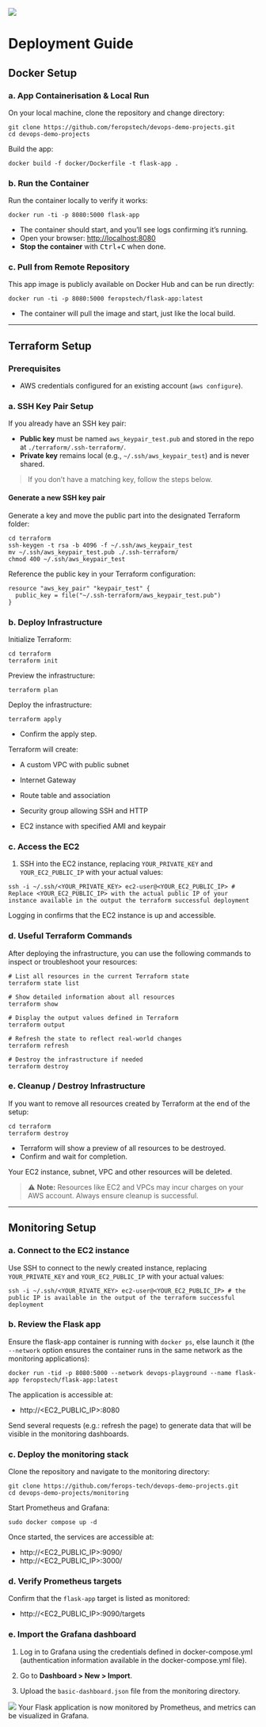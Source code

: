 ![](../monitoring/images/devops-demo-droject-diagram.png)

# Deployment Guide

## Docker Setup
### a. App Containerisation & Local Run
On your local machine, clone the repository and change directory:
```shell
git clone https://github.com/feropstech/devops-demo-projects.git
cd devops-demo-projects
```

Build the app:
```shell
docker build -f docker/Dockerfile -t flask-app .
```


### b. Run the Container

Run the container locally to verify it works:

```shell
docker run -ti -p 8080:5000 flask-app
```

- The container should start, and you’ll see logs confirming it’s running.
- Open your browser: [http://localhost:8080](http://localhost:8080)
- **Stop the container** with <kbd>Ctrl</kbd>+<kbd>C</kbd> when done.



### c. Pull from Remote Repository

This app image is publicly available on Docker Hub and can be run directly:
```shell
docker run -ti -p 8080:5000 feropstech/flask-app:latest
```

- The container will pull the image and start, just like the local build.

---


## Terraform Setup

### Prerequisites

- AWS credentials configured for an existing account (`aws configure`).


### a. SSH Key Pair Setup

If you already have an SSH key pair:
- **Public key** must be named `aws_keypair_test.pub` and stored in the repo at `./terraform/.ssh-terraform/`.
- **Private key** remains local (e.g., `~/.ssh/aws_keypair_test`) and is never shared.

>  If you don’t have a matching key, follow the steps below.

#### Generate a new SSH key pair
Generate a key and move the public part into the designated Terraform folder:
```shell
cd terraform
ssh-keygen -t rsa -b 4096 -f ~/.ssh/aws_keypair_test
mv ~/.ssh/aws_keypair_test.pub ./.ssh-terraform/ 
chmod 400 ~/.ssh/aws_keypair_test
```
Reference the public key in your Terraform configuration:
```shell
resource "aws_key_pair" "keypair_test" {
  public_key = file("~/.ssh-terraform/aws_keypair_test.pub")
}
```


### b. Deploy Infrastructure
Initialize Terraform:
```shell
cd terraform
terraform init
```
Preview the infrastructure:
```shell
terraform plan
```
Deploy the infrastructure:
```shell
terraform apply
```
- Confirm the apply step.

Terraform will create:

- A custom VPC with public subnet

- Internet Gateway

- Route table and association

- Security group allowing SSH and HTTP

- EC2 instance with specified AMI and keypair


### c. Access the EC2
1. SSH into the EC2 instance, replacing `YOUR_PRIVATE_KEY` and `YOUR_EC2_PUBLIC_IP` with your actual values:
```shell
ssh -i ~/.ssh/<YOUR_PRIVATE_KEY> ec2-user@<YOUR_EC2_PUBLIC_IP> # Replace <YOUR_EC2_PUBLIC_IP> with the actual public IP of your instance available in the output the terraform successful deployment
```

Logging in confirms that the EC2 instance is up and accessible.


### d. Useful Terraform Commands

After deploying the infrastructure, you can use the following commands to inspect or troubleshoot your resources:

```shell
# List all resources in the current Terraform state
terraform state list

# Show detailed information about all resources
terraform show

# Display the output values defined in Terraform
terraform output

# Refresh the state to reflect real-world changes
terraform refresh

# Destroy the infrastructure if needed
terraform destroy
```




### e. Cleanup / Destroy Infrastructure
If you want to remove all resources created by Terraform at the end of the setup:
```shell
cd terraform
terraform destroy
```
- Terraform will show a preview of all resources to be destroyed. 
- Confirm and wait for completion. 

Your EC2 instance, subnet, VPC and other resources will be deleted.

> ⚠️ **Note:** Resources like EC2 and VPCs may incur charges on your AWS account. Always ensure cleanup is successful.



---
## Monitoring Setup
### a. Connect to the EC2 instance
Use SSH to connect to the newly created instance, replacing `YOUR_PRIVATE_KEY` and `YOUR_EC2_PUBLIC_IP` with your actual values:
```shell
ssh -i ~/.ssh/<YOUR_RIVATE_KEY> ec2-user@<YOUR_EC2_PUBLIC_IP> # the public IP is available in the output of the terraform successful deployment
```

### b. Review the Flask app
Ensure the flask-app container is running with `docker ps`, else launch it (the `--network` option ensures the container runs in the same network as the monitoring applications):
```shell
docker run -tid -p 8080:5000 --network devops-playground --name flask-app feropstech/flask-app:latest
```
The application is accessible at:
- http://<EC2_PUBLIC_IP>:8080

Send several requests (e.g.: refresh the page) to generate data that will be visible in the monitoring dashboards.

### c. Deploy the monitoring stack
Clone the repository and navigate to the monitoring directory:
```shell
git clone https://github.com/ferops-tech/devops-demo-projects.git
cd devops-demo-projects/monitoring
```

Start Prometheus and Grafana:
```shell
sudo docker compose up -d
```

Once started, the services are accessible at:
- http://<EC2_PUBLIC_IP>:9090/
- http://<EC2_PUBLIC_IP>:3000/

### d. Verify Prometheus targets
Confirm that the `flask-app` target is listed as monitored:
- http://<EC2_PUBLIC_IP>:9090/targets


### e. Import the Grafana dashboard
1. Log in to Grafana using the credentials defined in docker-compose.yml (authentication information available in the docker-compose.yml file).

2. Go to **Dashboard > New > Import**.

3. Upload the `basic-dashboard.json` file from the monitoring directory.


![](../monitoring/images/dashboard.png)
Your Flask application is now monitored by Prometheus, and metrics can be visualized in Grafana.
